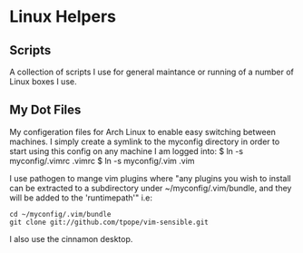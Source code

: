Linux Helpers
=============

Scripts
-------------
A collection of scripts I use for general maintance or running of a number of Linux boxes I use.

My Dot Files
-------------

My configeration files for Arch Linux to enable easy switching between machines. I simply create a symlink
to the myconfig directory in order to start using this config on any 
machine I am logged into:
  $ ln -s myconfig/.vimrc .vimrc
  $ ln -s myconfig/.vim .vim

I use pathogen to mange vim plugins where "any plugins you wish to
install can be extracted to a subdirectory under ~/myconfig/.vim/bundle, 
and they will be added to the 'runtimepath'" i.e:

	cd ~/myconfig/.vim/bundle
	git clone git://github.com/tpope/vim-sensible.git
	
I also use the cinnamon desktop.
